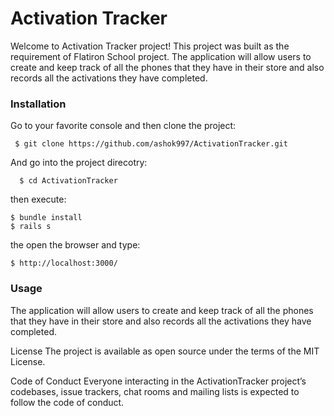 # Activation Tracker
Welcome to Activation Tracker project! This project was built as the requirement of Flatiron School project. The application will allow users to create and keep track of all the phones that they have in their store and also records all the activations they have completed.


### Installation
Go to your favorite console and then clone the project:
```
 $ git clone https://github.com/ashok997/ActivationTracker.git
```
And go into the project direcotry:
```
  $ cd ActivationTracker
```
then execute:
```
$ bundle install
$ rails s
```
the open the browser and type:
```
$ http://localhost:3000/
```
### Usage
The application will allow users to create and keep track of all the phones that they have in their store and also records all the activations they have completed.



License
The project is available as open source under the terms of the MIT License.

Code of Conduct
Everyone interacting in the ActivationTracker project’s codebases, issue trackers, chat rooms and mailing lists is expected to follow the code of conduct.